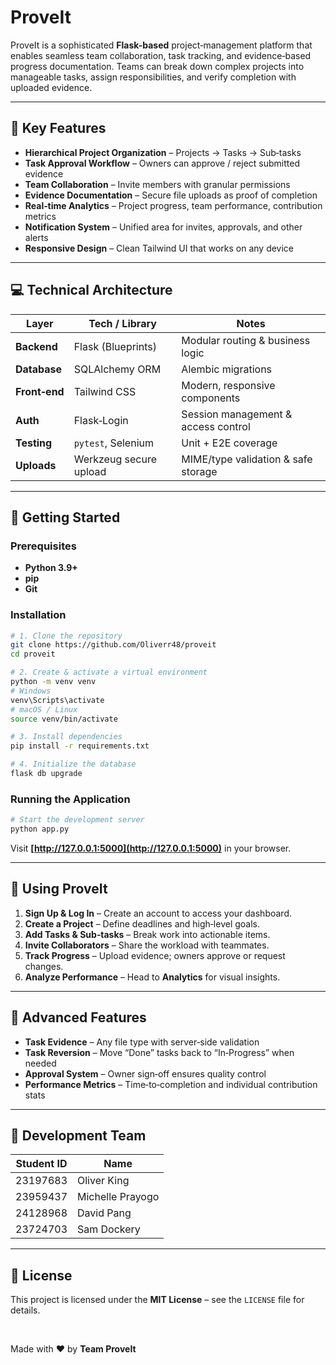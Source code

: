 # ProveIt

ProveIt is a sophisticated **Flask-based** project‑management platform that enables seamless team collaboration, task tracking, and evidence‑based progress documentation. Teams can break down complex projects into manageable tasks, assign responsibilities, and verify completion with uploaded evidence.

---

## 🌟 Key Features

* **Hierarchical Project Organization** – Projects → Tasks → Sub‑tasks
* **Task Approval Workflow** – Owners can approve / reject submitted evidence
* **Team Collaboration** – Invite members with granular permissions
* **Evidence Documentation** – Secure file uploads as proof of completion
* **Real‑time Analytics** – Project progress, team performance, contribution metrics
* **Notification System** – Unified area for invites, approvals, and other alerts
* **Responsive Design** – Clean Tailwind UI that works on any device

---

## 💻 Technical Architecture

| Layer         | Tech / Library         | Notes                               |
| ------------- | ---------------------- | ----------------------------------- |
| **Backend**   | Flask (Blueprints)     | Modular routing & business logic    |
| **Database**  | SQLAlchemy ORM         | Alembic migrations                  |
| **Front‑end** | Tailwind CSS           | Modern, responsive components       |
| **Auth**      | Flask‑Login            | Session management & access control |
| **Testing**   | `pytest`, Selenium     | Unit + E2E coverage                 |
| **Uploads**   | Werkzeug secure upload | MIME/type validation & safe storage |

---

## 🚀 Getting Started

### Prerequisites

* **Python 3.9+**
* **pip**
* **Git**

### Installation

```bash
# 1. Clone the repository
git clone https://github.com/Oliverr48/proveit
cd proveit

# 2. Create & activate a virtual environment
python -m venv venv
# Windows
venv\Scripts\activate
# macOS / Linux
source venv/bin/activate

# 3. Install dependencies
pip install -r requirements.txt

# 4. Initialize the database
flask db upgrade
```

### Running the Application

```bash
# Start the development server
python app.py
```

Visit **[http://127.0.0.1:5000](http://127.0.0.1:5000)** in your browser.

---

## 📱 Using ProveIt

1. **Sign Up & Log In** – Create an account to access your dashboard.
2. **Create a Project** – Define deadlines and high‑level goals.
3. **Add Tasks & Sub‑tasks** – Break work into actionable items.
4. **Invite Collaborators** – Share the workload with teammates.
5. **Track Progress** – Upload evidence; owners approve or request changes.
6. **Analyze Performance** – Head to **Analytics** for visual insights.

---

## 🔧 Advanced Features

* **Task Evidence** – Any file type with server‑side validation
* **Task Reversion** – Move “Done” tasks back to “In‑Progress” when needed
* **Approval System** – Owner sign‑off ensures quality control
* **Performance Metrics** – Time‑to‑completion and individual contribution stats

---

## 👥 Development Team

| Student ID | Name             |
| ---------- | ---------------- |
| 23197683   | Oliver King      |
| 23959437   | Michelle Prayogo |
| 24128968   | David Pang       |
| 23724703   | Sam Dockery      |

---

## 📄 License

This project is licensed under the **MIT License** – see the `LICENSE` file for details.

<br/>

Made with ❤️ by **Team ProveIt**
